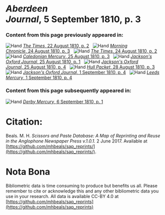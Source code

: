# *Aberdeen Journal*, 5 September 1810, p. 3  
  
### Content from this page previously appeared in:  
![Hand](http://scissorsandpaste.net/wp-content/uploads/2017/06/smallhandpointer.png) [*The Times*, 22 August 1810, p. 2](https://mhbeals.github.io/sap_html/The-Times/The-Times-22-August-1810-p-2)  
![Hand](http://scissorsandpaste.net/wp-content/uploads/2017/06/smallhandpointer.png) [*Morning Chronicle*, 24 August 1810, p. 3](https://mhbeals.github.io/sap_html/Morning-Chronicle/Morning-Chronicle-24-August-1810-p-3)  
![Hand](http://scissorsandpaste.net/wp-content/uploads/2017/06/smallhandpointer.png) [*The Times*, 24 August 1810, p. 2](https://mhbeals.github.io/sap_html/The-Times/The-Times-24-August-1810-p-2)  
![Hand](http://scissorsandpaste.net/wp-content/uploads/2017/06/smallhandpointer.png) [*Caledonian Mercury*, 25 August 1810, p. 3](https://mhbeals.github.io/sap_html/Caledonian-Mercury/Caledonian-Mercury-25-August-1810-p-3)  
![Hand](http://scissorsandpaste.net/wp-content/uploads/2017/06/smallhandpointer.png) [*Jackson's Oxford Journal*, 25 August 1810, p. 1](https://mhbeals.github.io/sap_html/Jackson's-Oxford-Journal/Jackson's-Oxford-Journal-25-August-1810-p-1)  
![Hand](http://scissorsandpaste.net/wp-content/uploads/2017/06/smallhandpointer.png) [*Jackson's Oxford Journal*, 25 August 1810, p. 4](https://mhbeals.github.io/sap_html/Jackson's-Oxford-Journal/Jackson's-Oxford-Journal-25-August-1810-p-4)  
![Hand](http://scissorsandpaste.net/wp-content/uploads/2017/06/smallhandpointer.png) [*Hull Packet*, 28 August 1810, p. 3](https://mhbeals.github.io/sap_html/Hull-Packet/Hull-Packet-28-August-1810-p-3)  
![Hand](http://scissorsandpaste.net/wp-content/uploads/2017/06/smallhandpointer.png) [*Jackson's Oxford Journal*, 1 September 1810, p. 4](https://mhbeals.github.io/sap_html/Jackson's-Oxford-Journal/Jackson's-Oxford-Journal-1-September-1810-p-4)  
![Hand](http://scissorsandpaste.net/wp-content/uploads/2017/06/smallhandpointer.png) [*Leeds Mercury*, 1 September 1810, p. 4](https://mhbeals.github.io/sap_html/Leeds-Mercury/Leeds-Mercury-1-September-1810-p-4)  
  
### Content from this page subsequently appeared in:  
![Hand](http://scissorsandpaste.net/wp-content/uploads/2017/06/smallhandpointer.png) [*Derby Mercury*, 6 September 1810, p. 1](https://mhbeals.github.io/sap_html/Derby-Mercury/Derby-Mercury-6-September-1810-p-1)  


# Citation: 

Beals. M. H. *Scissors and Paste Database: A Map of Reprinting and Reuse in the Anglophone Newspaper Press v.1.0.1.* 2 June 2017. Available at [https://github.com/mhbeals/sap_reprints/](https://github.com/mhbeals/sap_reprints/). 

# Nota Bona

Bibliometric data is time consuming to produce but benefits us all. Please remember to cite or acknowledge this and any other bibliometric data you use in your research. All data is available CC-BY 4.0 at [https://github.com/mhbeals/sap_reprints](https://github.com/mhbeals/sap_reprints)